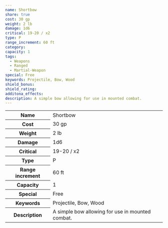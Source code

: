 ```yaml
---
name: Shortbow
share: true
cost: 30 gp
weight: 2 lb
damage: 1d6
critical: 19-20 / x2
type: P
range_increment: 60 ft
category: 
capacity: 1
tags:
  - Weapons
  - Ranged
  - Martial-Weapon
special: Free
keywords: Projectile, Bow, Wood
shield_bonus: 
shield_rating: 
additona_effects: 
description: A simple bow allowing for use in mounted combat.
---
```


<p><span style="overflow-x: auto;"><table><tbody><tr><th>Name</th><td>Shortbow</td></tr><tr><th>Cost</th><td>30 gp</td></tr><tr><th>Weight</th><td>2 lb</td></tr><tr><th>Damage</th><td>1d6</td></tr><tr><th>Critical</th><td>19-20 / x2</td></tr><tr><th>Type</th><td>P</td></tr><tr><th>Range increment</th><td>60 ft</td></tr><tr><th>Capacity</th><td>1</td></tr><tr><th>Special</th><td>Free</td></tr><tr><th>Keywords</th><td>Projectile, Bow, Wood</td></tr><tr><th>Description</th><td>A simple bow allowing for use in mounted combat.</td></tr></tbody></table></span></p>